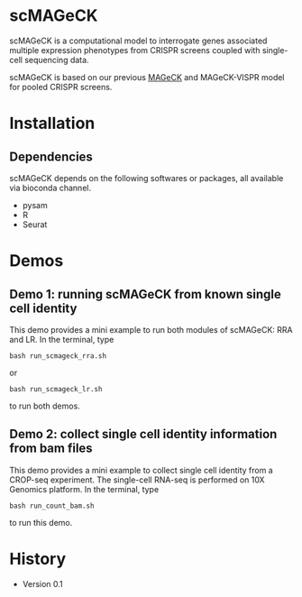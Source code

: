# scMAGeCK

scMAGeCK is a computational model to interrogate genes associated multiple expression phenotypes from CRISPR screens coupled with single-cell sequencing data.

scMAGeCK is based on our previous [MAGeCK](https://mageck.sourceforge.net) and MAGeCK-VISPR model for pooled CRISPR screens.

# Installation



## Dependencies 

scMAGeCK depends on the following softwares or packages, all available via bioconda channel.

* pysam
* R 
* Seurat

# Demos

## Demo 1: running scMAGeCK from known single cell identity

This demo provides a mini example to run both modules of scMAGeCK: RRA and LR. 
In the terminal, type

    bash run_scmageck_rra.sh   

or

    bash run_scmageck_lr.sh

to run both demos.

## Demo 2: collect single cell identity information from bam files

This demo provides a mini example to collect single cell identity from a CROP-seq experiment. The single-cell RNA-seq is performed on 10X Genomics platform.
In the terminal, type

    bash run_count_bam.sh

to run this demo.


# History

* Version 0.1



